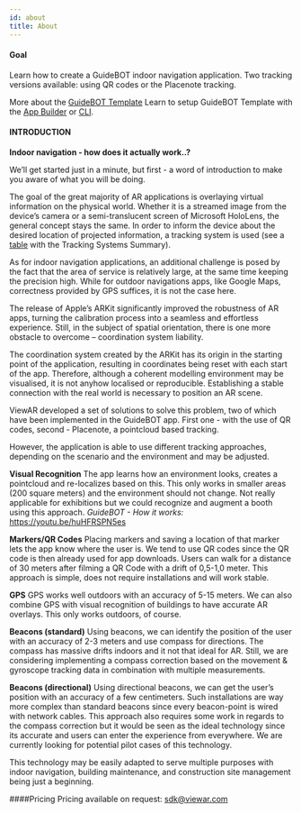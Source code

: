 ```yaml
---
id: about
title: About
---
```


#### Goal

Learn how to create a GuideBOT indoor navigation application.
Two tracking versions available: using QR codes or the Placenote tracking.

More about the [GuideBOT Template](https://www.viewar.com/template/guidebot/)
Learn to setup GuideBOT Template with the [App Builder](tutorials/tutorials--guidebot/tutorials--guidebot--app-builder.md) or [CLI](tutorials/tutorials--guidebot/tutorials--guidebot--cli.md).

#### INTRODUCTION

**Indoor navigation - how does it actually work..?**

We’ll get started just in a minute, but first - a word of introduction to make you aware of what you will be doing.

The goal of the great majority of AR applications is overlaying virtual information on the physical world. Whether it is a streamed image from the device’s camera or a semi-translucent screen of Microsoft HoloLens, the general concept stays the same. In order to inform the device about the desired location of projected information, a tracking system is used \(see a [table](https://viewar.gitbooks.io/sdk-documentation/basic-concepts.html) with the Tracking Systems Summary\).

As for indoor navigation applications, an additional challenge is posed by the fact that the area of service is relatively large, at the same time keeping the precision high. While for outdoor navigations apps, like Google Maps, correctness provided by GPS suffices, it is not the case here.

The release of Apple’s ARKit significantly improved the robustness of AR apps, turning the calibration process into a seamless and effortless experience. Still, in the subject of spatial orientation, there is one more obstacle to overcome – coordination system liability.

The coordination system created by the ARKit has its origin in the starting point of the application, resulting in coordinates being reset with each start of the app. Therefore, although a coherent modelling environment may be visualised, it is not anyhow localised or reproducible. Establishing a stable connection with the real world is necessary to position an AR scene.

ViewAR developed a set of solutions to solve this problem, two of which have been implemented in the GuideBOT app. First one - with the use of QR codes, second - Placenote, a pointcloud based tracking.

However, the application is able to use different tracking approaches, depending on the scenario and the environment and may be adjusted.

**Visual Recognition**
The app learns how an environment looks, creates a pointcloud and re-localizes based on this. This only works in smaller areas (200 square meters) and the environment should not change.
Not really applicable for exhibitions but we could recognize and augment a booth using this approach.
_GuideBOT - How it works:_ https://youtu.be/huHFRSPN5es

**Markers/QR Codes**
Placing markers and saving a location of that marker lets the app know where the user is. We tend to use QR codes since the QR code is then already used for app downloads. Users can walk for a distance of 30 meters after filming a QR Code with a drift of 0,5-1,0 meter. This approach is simple, does not require installations and will work stable.

**GPS**
GPS works well outdoors with an accuracy of 5-15 meters. We can also combine GPS with visual recognition of buildings to have accurate AR overlays. This only works outdoors, of course.

**Beacons (standard)**
Using beacons, we can identify the position of the user with an accuracy of 2-3 meters and use compass for directions. The compass has massive drifts indoors and it not that ideal for AR. Still, we are considering implementing a compass correction based on the movement & gyroscope tracking data in combination with multiple measurements.

**Beacons (directional)**
Using directional beacons, we can get the user’s position with an accuracy of a few centimeters. Such installations are way more complex than standard beacons since every beacon-point is wired with network cables. This approach also requires some work in regards to the compass correction but it would be seen as the ideal technology since its accurate and users can enter the experience from everywhere. We are currently looking for potential pilot cases of this technology.

This technology may be easily adapted to serve multiple purposes with indoor navigation, building maintenance, and construction site management being just a beginning.

####Pricing
Pricing available on request: <sdk@viewar.com>
